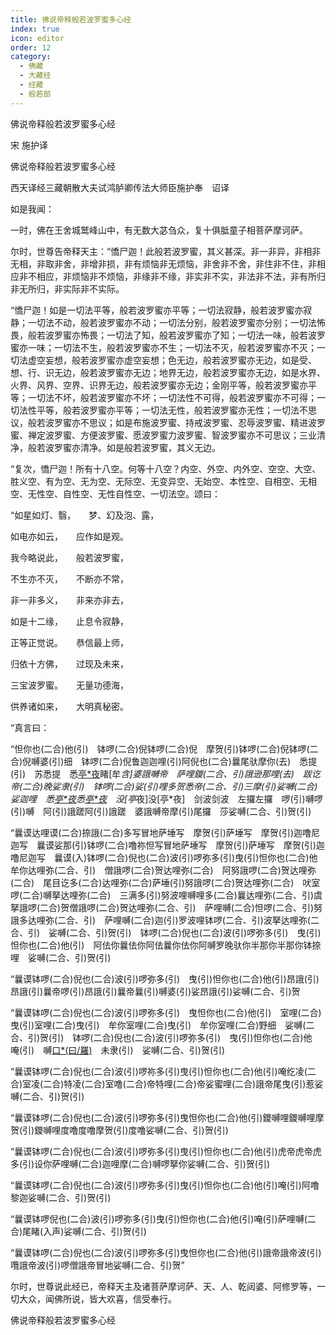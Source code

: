 ```yaml
---
title: 佛说帝释般若波罗蜜多心经
index: true
icon: editor
order: 12
category:
  - 佛藏
  - 大藏经
  - 经藏
  - 般若部
---
```


  佛说帝释般若波罗蜜多心经  

宋 施护译  

佛说帝释般若波罗蜜多心经  

西天译经三藏朝散大夫试鸿胪卿传法大师臣施护奉　诏译  

如是我闻：  

一时，佛在王舍城鹫峰山中，有无数大苾刍众，复十俱胝童子相菩萨摩诃萨。  

尔时，世尊告帝释天主：“憍尸迦！此般若波罗蜜，其义甚深。非一非异，非相非无相，非取非舍，非增非损，非有烦恼非无烦恼，非舍非不舍，非住非不住，非相应非不相应，非烦恼非不烦恼，非缘非不缘，非实非不实，非法非不法，非有所归非无所归，非实际非不实际。  

“憍尸迦！如是一切法平等，般若波罗蜜亦平等；一切法寂静，般若波罗蜜亦寂静；一切法不动，般若波罗蜜亦不动；一切法分别，般若波罗蜜亦分别；一切法怖畏，般若波罗蜜亦怖畏；一切法了知，般若波罗蜜亦了知；一切法一味，般若波罗蜜亦一味；一切法不生，般若波罗蜜亦不生；一切法不灭，般若波罗蜜亦不灭；一切法虚空妄想，般若波罗蜜亦虚空妄想；色无边，般若波罗蜜亦无边，如是受、想、行、识无边，般若波罗蜜亦无边；地界无边，般若波罗蜜亦无边，如是水界、火界、风界、空界、识界无边，般若波罗蜜亦无边；金刚平等，般若波罗蜜亦平等；一切法不坏，般若波罗蜜亦不坏；一切法性不可得，般若波罗蜜亦不可得；一切法性平等，般若波罗蜜亦平等；一切法无性，般若波罗蜜亦无性；一切法不思议，般若波罗蜜亦不思议；如是布施波罗蜜、持戒波罗蜜、忍辱波罗蜜、精进波罗蜜、禅定波罗蜜、方便波罗蜜、愿波罗蜜力波罗蜜、智波罗蜜亦不可思议；三业清净，般若波罗蜜亦清净。如是般若波罗蜜，其义无边。  

“复次，憍尸迦！所有十八空。何等十八空？内空、外空、内外空、空空、大空、胜义空、有为空、无为空、无际空、无变异空、无始空、本性空、自相空、无相空、无性空、自性空、无性自性空、一切法空。颂曰：  

“如星如灯、翳，　　梦、幻及泡、露，  

如电亦如云，　　应作如是观。  

我今略说此，　　般若波罗蜜，  

不生亦不灭，　　不断亦不常，  

非一非多义，　　非来亦非去，  

如是十二缘，　　止息令寂静，  

正等正觉说。　　恭信最上师，  

归依十方佛，　　过现及未来，  

三宝波罗蜜。　　无量功德海，  

供养诸如来，　　大明真秘密。  

“真言曰：  

“怛你也(二合)他(引)　钵啰(二合)倪钵啰(二合)倪　摩贺(引)钵啰(二合)倪钵啰(二合)倪嚩婆(引)细　钵啰(二合)倪鲁迦迦哩(引)阿倪也(二合)曩尾驮摩你(去)　悉提(引)　苏悉提　悉[亭*夜](切身)睹[牟*含]婆誐嚩帝　萨哩鑁(二合、引)誐逊那哩(去)　跋讫帝(二合)晚娑隶(引)　钵啰(二合)娑(引)哩多贺悉帝(二合、引)三摩(引)娑嚩(二合)娑迦哩　悉[亭*夜](切身)悉[亭*夜](切身)　没[亭*夜]没[亭*夜]　剑波剑波　左攞左攞　啰(引)嚩啰(引)嚩　阿(引)誐蹉阿(引)誐蹉　婆誐嚩帝摩(引)尾攞　莎娑嚩(二合、引)贺(引)  

“曩谟达哩谟(二合)捺誐(二合)多写冒地萨埵写　摩贺(引)萨埵写　摩贺(引)迦噜尼迦写　曩谟娑那(引)钵啰(二合)噜祢怛写冒地萨埵写　摩贺(引)萨埵写　摩贺(引)迦噜尼迦写　曩谟(入)钵啰(二合)倪也(二合)波(引)啰弥多(引)曳(引)怛你也(二合)他牟你达哩弥(二合、引)　僧誐啰(二合)贺达哩弥(二合)　阿努誐啰(二合)贺达哩弥(二合)　尾目讫多(二合)达哩弥(二合)萨埵(引)努誐啰(二合)贺达哩弥(二合)　吠室啰(二合)嚩拏达哩弥(二合)　三满多(引)努波哩嚩哩多(二合)曩达哩弥(二合、引)虞拏誐啰(二合)贺僧誐啰(二合)贺达哩弥(二合、引)　萨哩嚩(二合)怛啰(二合、引)努誐多达哩弥(二合、引)　萨哩嚩(二合)迦(引)罗波哩钵啰(二合、引)波拏达哩弥(二合、引)　娑嚩(二合、引)贺(引)　钵啰(二合)倪也(二合)波(引)啰弥多(引)　曳(引)怛你也(二合)他(引)　阿佉你曩佉你阿佉曩你佉你阿嚩罗晚驮你半那你半那你钵捺哩　娑嚩(二合、引)贺(引)  

“曩谟钵啰(二合)倪也(二合)波(引)啰弥多(引)　曳(引)怛你也(二合)他(引)昂誐(引)昂誐(引)曩帝啰(引)昂誐(引)曩帝曩(引)嚩婆(引)娑昂誐(引)娑嚩(二合、引)贺  

“曩谟钵啰(二合)倪也(二合)波(引)啰弥多(引)　曳怛你也(二合)他(引)　室哩(二合)曳(引)室哩(二合)曳(引)　牟你室哩(二合)曳(引)　牟你室哩(二合)野细　娑嚩(二合、引)贺(引)　钵啰(二合)倪也(二合)波(引)啰弥多(引)　曳(引)怛你也(二合)他　唵(引)　嚩[口*(曰/羅)](二合)　未隶(引)　娑嚩(二合、引)贺(引)  

“曩谟钵啰(二合)倪也(二合)波(引)啰祢多(引)曳(引)怛你也(二合)他(引)唵纥凌(二合)室凌(二合)特凌(二合)室噜(二合)帝特哩(二合)帝娑蜜哩(二合)誐帝尾曳(引)惹娑嚩(二合、引)贺(引)  

“曩谟钵啰(二合)倪也(二合)波(引)啰弥多(引)曳怛你也(二合)他(引)鑁嚩哩鑁嚩哩摩贺(引)鑁嚩哩度噜度噜摩贺(引)度噜娑嚩(二合、引)贺(引)  

“曩谟钵啰(二合)倪也(二合)波(引)啰弥多(引)曳(引)怛你也(二合)他(引)虎帝虎帝虎多(引)设你萨哩嚩(二合)迦哩摩(二合)嚩啰拏你娑嚩(二合、引)贺(引)  

“曩谟钵啰(二合)倪也(二合)波(引)啰弥多(引)曳(引)怛你也(二合)他(引)唵(引)阿噜黎迦娑嚩(二合、引)贺(引)  

“曩谟钵啰倪也(二合)波(引)啰弥多(引)曳(引)怛你也(二合)他(引)唵(引)萨哩嚩(二合)尾睹(入声)娑嚩(二合、引)贺(引)  

“曩谟钵啰(二合)倪也(二合)波(引)啰弥多(引)曳怛你也(二合)他(引)誐帝誐帝波(引)囕誐帝波(引)啰僧誐帝冒地娑嚩(二合、引)贺”  

尔时，世尊说此经已，帝释天主及诸菩萨摩诃萨、天、人、乾闼婆、阿修罗等，一切大众，闻佛所说，皆大欢喜，信受奉行。  

佛说帝释般若波罗蜜多心经  
